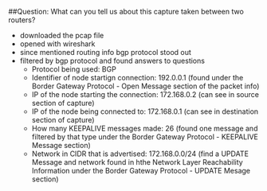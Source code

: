 ##Question: What can you tell us about this capture taken between two routers?

* downloaded the pcap file
* opened with wireshark
* since mentioned routing info bgp protocol stood out
* filtered by bgp protocol and found answers to questions
    * Protocol being used: BGP
    * Identifier of node startign connection: 192.0.0.1 (found under the Border Gateway Protocol - Open Message section of the packet info)
    * IP of the node starting the connection: 172.168.0.2 (can see in source section of capture)
    * IP of the node being connected to: 172.168.0.1 (can see in destination section of capture)
    * How many KEEPALIVE messages made: 26 (found one message and filtered by that type under the Border Gateway Protocol - KEEPALIVE Message section)
    * Network in CIDR that is advertised: 172.168.0.0/24 (find a UPDATE Message and network found in hthe Network Layer Reachability Information under the Border Gateway Protocol - UPDATE Mesage section)

